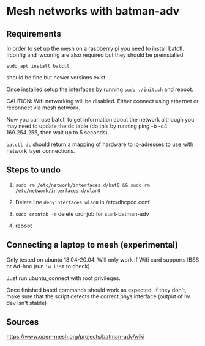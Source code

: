 # Mesh networks with batman-adv

## Requirements

In order to set up the mesh on a raspberry pi you need to install batctl. Ifconfig and iwconfig are also required but they should be preinstalled.
``` 
sudo apt install batctl 
```
should be fine but newer versions exist.

Once installed setup the interfaces by running ```sudo ./init.sh``` and reboot.

CAUTION: Wifi networking will be disabled. Either connect using ethernet or reconnect via mesh network.

Now you can use batctl to get information about the network although you may need to update the dc table (do this by running ping -b -c4 169.254.255, then wait up to 5 seconds).

``` batctl dc ``` should return a mapping of hardware to ip-adresses to use with network layer connections.

## Steps to undo

1. ```sudo rm /etc/network/interfaces.d/bat0 && sudo rm /etc/network/interfaces.d/wlan0```

2. Delete line ```denyinterfaces wlan0``` in /etc/dhcpcd.conf

3. ```sudo crontab -e``` delete cronjob for start-batman-adv

4. reboot

## Connecting a laptop to mesh (experimental)

Only tested on ubuntu 18.04-20.04. Will only work if Wifi card supports IBSS or Ad-hoc (run ```iw list``` to check)

Just run ubuntu_connect with root privileges.

Once finished batctl commands should work as expected. If they don't, make sure that the script detects the correct phys interface (output of iw dev isn't stable)


## Sources

https://www.open-mesh.org/projects/batman-adv/wiki
